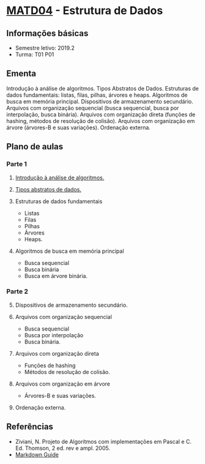 # [MATD04](https://alunoweb.ufba.br/SiacWWW/ExibirEmentaPublico.do?cdDisciplina=MATD04&nuPerInicial=20101) - Estrutura de Dados

## Informações básicas

- Semestre letivo: 2019.2
- Turma: T01 P01

## Ementa

Introdução à análise de algoritmos. 
Tipos Abstratos de Dados. 
Estruturas de dados fundamentais: listas, filas, pilhas, árvores e heaps. 
Algoritmos de busca em memória principal. 
Dispositivos de armazenamento secundário. 
Arquivos com organização sequencial (busca sequencial, busca por interpolação, busca binária). 
Arquivos com organização direta (funções de hashing, métodos de resolução de colisão). 
Arquivos com organização em árvore (árvores-B e suas variações). 
Ordenação externa.


## Plano de aulas

### Parte 1 

1. [Introdução à análise de algoritmos.](matd04/tutorial/analisedealgoritmos.md) 

2. [Tipos abstratos de dados.](tutorial/tiposabstratosdedados.md) 

3. Estruturas de dados fundamentais
   - Listas
   - Filas
   - Pilhas
   - Árvores
   - Heaps.

4. Algoritmos de busca em memória principal
   - Busca sequencial
   - Busca binária
   - Busca em árvore binária.

### Parte 2

5. Dispositivos de armazenamento secundário. 

6. Arquivos com organização sequencial 
   - Busca sequencial
   - Busca por interpolação
   - Busca binária. 

7. Arquivos com organização direta 
   - Funções de hashing
   - Métodos de resolução de colisão.
 
8. Arquivos com organização em árvore 
   - Árvores-B e suas variações. 

9. Ordenação externa.


## Referências
- Ziviani, N. Projeto de Algoritmos com implementações em Pascal e C. Ed. Thomson, 2 ed. rev e ampl. 2005.
- [Markdown Guide](https://www.markdownguide.org/basic-syntax/)



